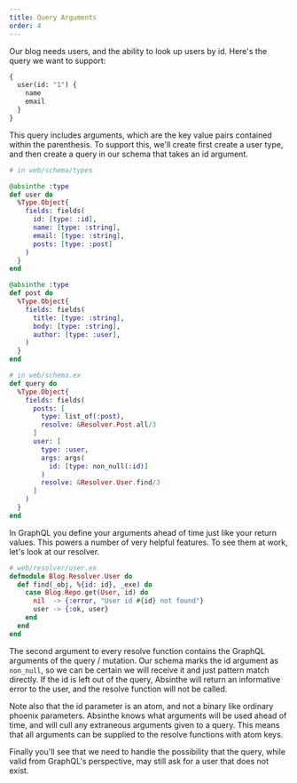 ```yaml
---
title: Query Arguments
order: 4
---
```


Our blog needs users, and the ability to look up users by id. Here's
the query we want to support:

```graphql
{
  user(id: "1") {
    name
    email
  }
}
```

This query includes arguments, which are the key value pairs contained
within the parenthesis. To support this, we'll create first create a
user type, and then create a query in our schema that takes an id
argument.


```elixir
# in web/schema/types

@absinthe :type
def user do
  %Type.Object{
    fields: fields(
      id: [type: :id],
      name: [type: :string],
      email: [type: :string],
      posts: [type: :post]
    )
  }
end

@absinthe :type
def post do
  %Type.Object{
    fields: fields(
      title: [type: :string],
      body: [type: :string],
      author: [type: :user],
    )
  }
end

# in web/schema.ex
def query do
  %Type.Object{
    fields: fields(
      posts: [
        type: list_of(:post),
        resolve: &Resolver.Post.all/3
      ]
      user: [
        type: :user,
        args: args(
          id: [type: non_null(:id)]
        )
        resolve: &Resolver.User.find/3
      ]
    )
  }
end
```

In GraphQL you define your arguments ahead of time just like your
return values. This powers a number of very helpful features. To see
them at work, let's look at our resolver.

```elixir
# web/resolver/user.ex
defmodule Blog.Resolver.User do
  def find(_obj, %{id: id}, _exe) do
    case Blog.Repo.get(User, id) do
      nil  -> {:error, "User id #{id} not found"}
      user -> {:ok, user}
    end
  end
end
```

The second argument to every resolve function contains the GraphQL
arguments of the query / mutation. Our schema marks the id argument as
`non_null`, so we can be certain we will receive it and just pattern
match directly. If the id is left out of the query, Absinthe will
return an informative error to the user, and the resolve function will
not be called.

Note also that the id parameter is an atom, and not a binary like
ordinary phoenix parameters. Absinthe knows what arguments will be
used ahead of time, and will cull any extraneous arguments given to a
query. This means that all arguments can be supplied to the resolve
functions with atom keys.

Finally you'll see that we need to handle the possibility that the
query, while valid from GraphQL's perspective, may still ask for a
user that does not exist.
